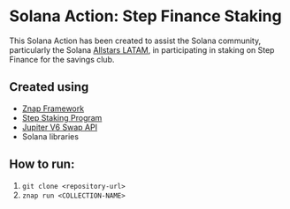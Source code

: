 # Solana Action: Step Finance Staking

This Solana Action has been created to assist the Solana community, particularly the Solana [Allstars LATAM](https://x.com/allstarslatam), in participating in staking on Step Finance for the savings club.

## Created using

- [Znap Framework](https://github.com/heavy-duty/znap)
- [Step Staking Program](https://solscan.io/account/Stk5NCWomVN3itaFjLu382u9ibb5jMSHEsh6CuhaGjB)
- [Jupiter V6 Swap API](https://station.jup.ag/docs/apis/swap-api)
- Solana libraries

## How to run:

1. `git clone <repository-url>`
2. `znap run <COLLECTION-NAME>`